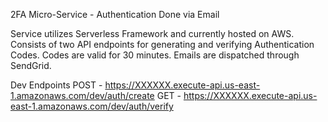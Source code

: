 2FA Micro-Service - Authentication Done via Email

Service utilizes Serverless Framework and currently hosted on AWS. Consists of two API endpoints for generating and verifying Authentication Codes. Codes are valid for 30 minutes. Emails are dispatched through SendGrid.

Dev Endpoints
POST - https://XXXXXX.execute-api.us-east-1.amazonaws.com/dev/auth/create
GET - https://XXXXXX.execute-api.us-east-1.amazonaws.com/dev/auth/verify
